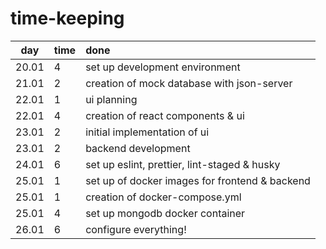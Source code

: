 # time-keeping

|  day  | time | done                                           |
| :---: | :--- | :--------------------------------------------- |
| 20.01 | 4    | set up development environment                 |
| 21.01 | 2    | creation of mock database with json-server     |
| 22.01 | 1    | ui planning                                    |
| 22.01 | 4    | creation of react components & ui              |
| 23.01 | 2    | initial implementation of ui                   |
| 23.01 | 2    | backend development                            |
| 24.01 | 6    | set up eslint, prettier, lint-staged & husky   |
| 25.01 | 1    | set up of docker images for frontend & backend |
| 25.01 | 1    | creation of docker-compose.yml                 |
| 25.01 | 4    | set up mongodb docker container                |
| 26.01 | 6    | configure everything!                          |
